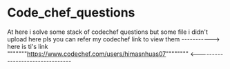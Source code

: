 # Code_chef_questions
At here i solve some stack of codechef questions
but some file i didn't upload here pls you can refer my codechef link to view them
-----------> here is ti's link """""""https://www.codechef.com/users/himasnhuas07"""""""" <--------------------------------
